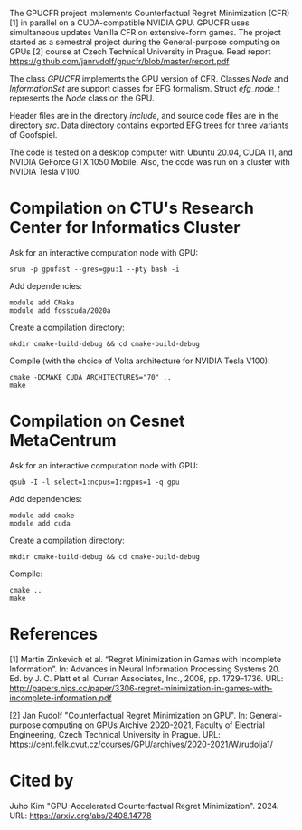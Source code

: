 The GPUCFR project implements Counterfactual Regret Minimization (CFR) [1] in parallel on a CUDA-compatible NVIDIA GPU. GPUCFR uses simultaneous updates Vanilla CFR on extensive-form games. The project started as a semestral project during the General-purpose computing on GPUs [2] course at Czech Technical University in Prague. Read report https://github.com/janrvdolf/gpucfr/blob/master/report.pdf

The class *GPUCFR* implements the GPU version of CFR. Classes *Node* and *InformationSet* are support classes for EFG formalism. Struct *efg_node_t* represents the *Node* class on the GPU. 

Header files are in the directory *include*, and source code files are in the directory *src*. Data directory contains exported EFG trees for three variants of Goofspiel.

The code is tested on a desktop computer with Ubuntu 20.04, CUDA 11, and NVIDIA GeForce GTX 1050 Mobile. Also, the code was run on a cluster with NVIDIA Tesla V100. 

Compilation on CTU's Research Center for Informatics Cluster
============================================================
Ask for an interactive computation node with GPU:

    srun -p gpufast --gres=gpu:1 --pty bash -i

Add dependencies:

    module add CMake
    module add fosscuda/2020a

Create a compilation directory:

    mkdir cmake-build-debug && cd cmake-build-debug

Compile (with the choice of Volta architecture for NVIDIA Tesla V100):

    cmake -DCMAKE_CUDA_ARCHITECTURES="70" ..
    make

Compilation on Cesnet MetaCentrum
=================================
Ask for an interactive computation node with GPU:

    qsub -I -l select=1:ncpus=1:ngpus=1 -q gpu

Add dependencies:

    module add cmake
    module add cuda

Create a compilation directory:

    mkdir cmake-build-debug && cd cmake-build-debug

Compile:

    cmake ..
    make

References
==========

[1] Martin Zinkevich et al. “Regret Minimization in Games with Incomplete Information”. In: Advances in Neural Information Processing Systems 20. Ed. by J. C. Platt et al. Curran Associates, Inc., 2008, pp. 1729–1736. URL: http://papers.nips.cc/paper/3306-regret-minimization-in-games-with-incomplete-information.pdf

[2] Jan Rudolf "Counterfactual Regret Minimization on GPU". In: General-purpose computing on GPUs Archive 2020-2021, Faculty of Electrial Engineering, Czech Technical University in Prague. URL: https://cent.felk.cvut.cz/courses/GPU/archives/2020-2021/W/rudolja1/

Cited by
========
Juho Kim "GPU-Accelerated Counterfactual Regret Minimization". 2024. URL: https://arxiv.org/abs/2408.14778

